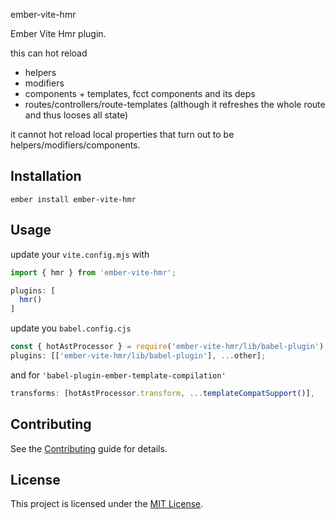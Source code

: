 ember-vite-hmr

Ember Vite Hmr plugin.

this can hot reload

- helpers
- modifiers
- components + templates, fcct components and its deps
- routes/controllers/route-templates (although it refreshes the whole route and thus looses all state)

it cannot hot reload local properties that turn out to be helpers/modifiers/components.

## Installation

```
ember install ember-vite-hmr
```

## Usage

update your `vite.config.mjs` with

```js
import { hmr } from 'ember-vite-hmr';

plugins: [
  hmr()
]
```

update you `babel.config.cjs`

```js
const { hotAstProcessor } = require('ember-vite-hmr/lib/babel-plugin');
plugins: [['ember-vite-hmr/lib/babel-plugin'], ...other];
```

and for `'babel-plugin-ember-template-compilation'`

```js
transforms: [hotAstProcessor.transform, ...templateCompatSupport()],
```

## Contributing

See the [Contributing](CONTRIBUTING.md) guide for details.

## License

This project is licensed under the [MIT License](LICENSE.md).

